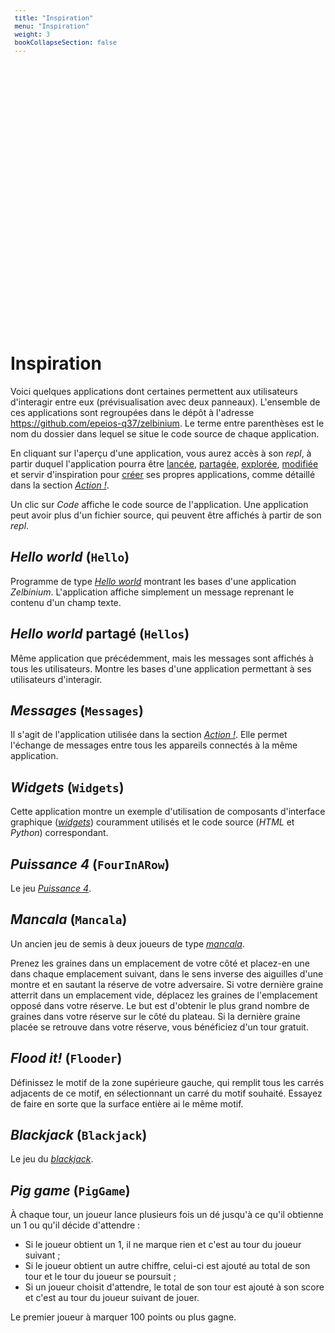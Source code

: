 ```yaml
---
title: "Inspiration"
menu: "Inspiration"
weight: 3
bookCollapseSection: false
---
```


# Inspiration

Voici quelques applications dont certaines permettent aux utilisateurs d'interagir entre eux (prévisualisation avec deux panneaux).  L'ensemble de ces applications sont regroupées dans le dépôt à l'adresse <https://github.com/epeios-q37/zelbinium>. Le terme entre parenthèses est le nom du dossier dans lequel se situe le code source de chaque application.

En cliquant sur l'aperçu d'une application, vous aurez accès à son *repl*, à partir duquel l'application pourra être [lancée](../action/launch), [partagée](../action/share), [explorée](../action/explore), [modifiée](../action/modify) et servir d'inspiration pour [créer](../action/create) ses propres applications, comme détaillé dans la section [*Action !*](../action/).

Un clic sur *Code* affiche le code source de l'application. Une application peut avoir plus d'un fichier source, qui peuvent être affichés à partir de son *repl*.

## *Hello world* (`Hello`)

Programme de type [*Hello world*](https://fr.wikipedia.org/wiki/Hello_world) montrant les bases d'une application *Zelbinium*. L'application affiche simplement un message reprenant le contenu d'un champ texte.

<div data-demo="Hello"></div>

## *Hello world* partagé (`Hellos`)

Même application que précédemment, mais les messages sont affichés à tous les utilisateurs. Montre les bases d'une application permettant à ses utilisateurs d'interagir.

<div data-demo="Hellos"></div>

## *Messages* (`Messages`)

Il s'agit de l'application utilisée dans la section [*Action !*](../action/). Elle permet l'échange de messages entre tous les appareils connectés à la même application.

<div data-demo="Messages"></div>

## *Widgets* (`Widgets`)

Cette application montre un exemple d'utilisation de composants d'interface graphique ([*widgets*](https://fr.wikipedia.org/wiki/Composant_d%27interface_graphique)) couramment utilisés et le code source (*HTML* et *Python*) correspondant.

<div data-demo="Widgets"></div>

## *Puissance 4* (`FourInARow`)

Le jeu [*Puissance 4*](https://fr.wikipedia.org/wiki/Puissance_4).

<div data-demo="FourInARow"></div>

## *Mancala* (`Mancala`)

Un ancien jeu de semis à deux joueurs de type [*mancala*](https://fr.wikipedia.org/wiki/Mancala).

Prenez les graines dans un emplacement de votre côté et placez-en une dans chaque emplacement suivant, dans le sens inverse des aiguilles d'une montre et en sautant la réserve de votre adversaire. Si votre dernière graine atterrit dans un emplacement vide, déplacez les graines de l'emplacement opposé dans votre réserve. Le but est d'obtenir le plus grand nombre de graines dans votre réserve sur le côté du plateau. Si la dernière graine placée se retrouve dans votre réserve, vous bénéficiez d'un tour gratuit.

<div data-demo="Mancala"></div>

## *Flood it!* (`Flooder`)

Définissez le motif de la zone supérieure gauche, qui remplit tous les carrés adjacents de ce motif, en sélectionnant un carré du motif souhaité. Essayez de faire en sorte que la surface entière ai le même motif.

<div data-demo="Flooder"></div>

## *Blackjack* (`Blackjack`)

Le jeu du [*blackjack*](https://fr.wikipedia.org/wiki/Blackjack_(jeu)).

<div data-demo="Blackjack"></div>

## *Pig game* (`PigGame`)

À chaque tour, un joueur lance plusieurs fois un dé jusqu'à ce qu'il obtienne un 1 ou qu'il décide d'attendre :

- Si le joueur obtient un 1, il ne marque rien et c'est au tour du joueur suivant ;
- Si le joueur obtient un autre chiffre, celui-ci est ajouté au total de son tour et le tour du joueur se poursuit ;
- Si un joueur choisit d'attendre, le total de son tour est ajouté à son score et c'est au tour du joueur suivant de jouer.

Le premier joueur à marquer 100 points ou plus gagne.

<div data-demo="PigGame"></div>

<!-- -->

<link rel="stylesheet" href="//cdnjs.cloudflare.com/ajax/libs/highlight.js/11.9.0/styles/xt256.min.css">
<script src="//cdnjs.cloudflare.com/ajax/libs/highlight.js/11.9.0/highlight.min.js"></script>

<style>
  details {
    padding: 1rem 0.3rem !important;
  }
  pre {
    word-wrap: break-word;
    white-space: break-spaces;
    font-size: small;
    line-height: normal;
    padding: 1rem 0.4rem !important;
    height: 500px;
  }
  summary:focus {
    outline-style: none;
  }
</style>

<script>
  function escapeHtml(unsafe)
  {
    return unsafe
      .replace(/&/g, "&amp;")
      .replace(/</g, "&lt;")
      .replace(/>/g, "&gt;")
      .replace(/"/g, "&quot;")
      .replace(/'/g, "&#039;");
  }

  function getSourceCode(demo)
  {
    fetch('https://raw.githack.com/epeios-q37/zelbinium/main/' + demo + '/main.py').then(function (response) {
      // The API call was successful!
      return response.text();
    }).then(function (data) {
      // This is the JSON from our response
      console.log(data);
      document.getElementById(demo + '-code').innerHTML = escapeHtml(data);
      hljs.highlightBlock(document.getElementById(demo + '-code'));
    }).catch(function (err) {
      // There was an error
      console.warn('Something went wrong.', err);
    });
  }

  function demoLink(element)
  {
    const demo = element.getAttribute("data-demo");
    element.innerHTML = '\
      <center>\
        <div style="font-size: smaller; font-style: oblique;">Click <a target="_blank" href="https://replit.com/@Zelbinium/' + demo + '">here</a> or on the preview below to access the application.</div>\
        <div>\
        <a target="_blank" href="https://replit.com/@Zelbinium/' + demo + '">\
          <img  style="padding: 10px; margin: 10px 0 0 0; box-shadow: rgba(0, 0, 0, 0.3) 0px 19px 38px, rgba(0, 0, 0, 0.22) 0px 15px 12px; border-radius: 10px;" src="./' + demo +  '.gif"/>\
        </a>\
        </div>\
      </center>\
      <details ontoggle="getSourceCode(\'' + demo + '\');this.removeAttribute(\'ontoggle\')">\
        <summary>Code</summary>\
        <pre class="lang-python" id="' + demo + '-code"/>\
      </details>';
  }

  const demos = document.getElementsByTagName("div");

  for ( const demo of demos ) {
    if ( demo.hasAttribute("data-demo") ) {
      demoLink(demo);
    }
  }
</script>
